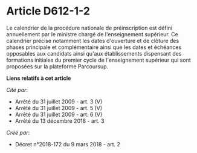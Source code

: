# Article D612-1-2

Le calendrier de la procédure nationale de préinscription est défini annuellement par le ministre chargé de l'enseignement
supérieur. Ce calendrier précise notamment les dates d'ouverture et de clôture des phases principale et complémentaire ainsi
que les dates et échéances opposables aux candidats ainsi qu'aux établissements dispensant des formations initiales du
premier cycle de l'enseignement supérieur qui sont proposées sur la plateforme Parcoursup.

**Liens relatifs à cet article**

_Cité par_:

  - Arrêté du 31 juillet 2009 - art. 3 (V)
  - Arrêté du 31 juillet 2009 - art. 5 (V)
  - Arrêté du 31 juillet 2009 - art. 6 (V)
  - Arrêté du 13 décembre 2018 - art. 3

_Créé par_:

  - Décret n°2018-172 du 9 mars 2018 - art. 2
